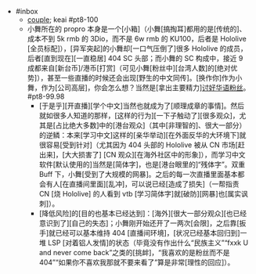 - #inbox
    - [couple](https://space.bilibili.com/26846937); keai #pt8-100
    - 小舞所在的 propro 本身是一个[小箱]（小舞[搞掏耳]都用的是[传统的]、成本不到 5k rmb 的 3Dio，而不是 6w rmb 的 KU100，后者是 Hololive [全员标配]），[异军突起]的小舞却[一口气压倒了]很多 Hololive 的成员，后者[直到现在][一直稳居] 404 SC 头部；而小舞的 SC 构成中，接近 9 成都来自[新台币]/港币[打赏]（可见小舞[粉丝中][台湾人数]的[绝对优势]），甚至一些直播的时候还会出现[野生的中文同传]。[换作你]作为小舞，作为[公司高层]，你会怎么想？当然是[拿出主要精力][讨好华语粉丝](https://www.zhihu.com/question/452820841/answer/1903435145)。 #pt8-99.98
        - [于是乎][开直播][学个中文]当然也就成为了[顺理成章的事情]。然后就如很多人知道的那样，[这样的行为][一下子触动了][很多观众]，尤其是[占比绝大多数]中的[港台观众]（其中[非理智的]、很大一部分）的逆鳞：本来[学习中文]这样的[亲华举动][在外面反华的大环境下]就很容易[受到针对]（尤其因为 404 头部的 Hololive 被从 CN 市场[赶出来]，[大大损害了] [CN 观众][在海外社区中的形象]），而学习中文软件[默认使用的]当然是[简体字]，也是[港台眼里的]“残体字”。双重 Buff 下，小舞[受到了大规模的网暴]。之后的每一次直播里面基本都会有人[在直播间里面][乱冲]，可以说已经[造成了损失]（一帮指责 CN [烧 Hololive] 的人看到 vtb [学习简体字]就[破防][网暴]也[属实讽刺]）。
        - [降低风险]的[目的也基本已经达到]：[海外][很大一部分观众][也已经意识到了][自己的失态]；小舞刚开始还开了一两次[会限]，之后靠[扳手]就已经可以基本维持 404 [直播间环境]，[状况已经基本回归到]一堆 LSP [对着铝人发情]的状态（毕竟没有作出什么“民族主义”“fxxk U and never come back”之类的[挑衅]，“我喜欢的是粉丝而不是 404”“如果你不喜欢我那就不要来看了”算是非常[理性的回应]）。
